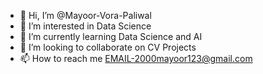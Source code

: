 - 👋 Hi, I’m @Mayoor-Vora-Paliwal
- 👀 I’m interested in Data Science 
- 🌱 I’m currently learning Data Science and AI
- 💞️ I’m looking to collaborate on CV Projects
- 📫 How to reach me EMAIL-2000mayoor123@gmail.com

<!---
Mayoor2000/Mayoor2000 is a ✨ special ✨ repository because its `README.md` (this file) appears on your GitHub profile.
You can click the Preview link to take a look at your changes.
--->
